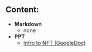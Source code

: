 ## Content:
- **Markdown**
    - none
- **PPT**
    - [Intro to NFT (GoogleDoc)](https://docs.google.com/presentation/d/14vAr2LGvrbs6NwFvtjRqFrsGrab8hRyE-Et1OaNyH1U/edit?usp=sharing)